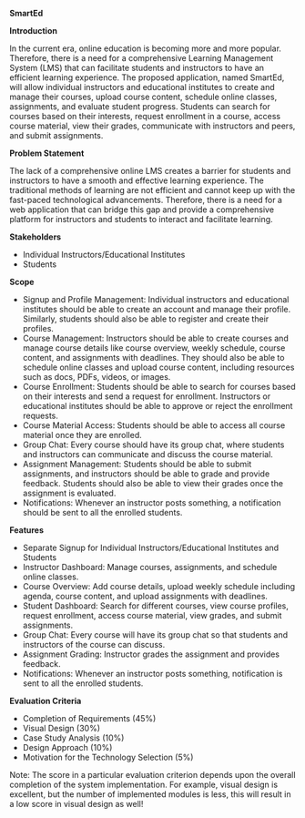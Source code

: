 ﻿**SmartEd**

**Introduction**

In the current era, online education is becoming more and more popular. Therefore, there is a need for a comprehensive Learning Management System (LMS) that can facilitate students and instructors to have an efficient learning experience. The proposed application, named SmartEd, will allow individual instructors and educational institutes to create and manage their courses, upload course content, schedule online classes, assignments, and evaluate student progress. Students can search for courses based on their interests, request enrollment in a course, access course material, view their grades, communicate with instructors and peers, and submit assignments.

**Problem Statement**

The lack of a comprehensive online LMS creates a barrier for students and instructors to have a smooth and effective learning experience. The traditional methods of learning are not efficient and cannot keep up with the fast-paced technological advancements. Therefore, there is a need for a web application that can bridge this gap and provide a comprehensive platform for instructors and students to interact and facilitate learning.

**Stakeholders**

- Individual Instructors/Educational Institutes
- Students

**Scope**

- Signup and Profile Management: Individual instructors and educational institutes should be able to create an account and manage their profile. Similarly, students should also be able to register and create their profiles.
- Course Management: Instructors should be able to create courses and manage course details like course overview, weekly schedule, course content, and assignments with deadlines. They should also be able to schedule online classes and upload course content, including resources such as docs, PDFs, videos, or images.
- Course Enrollment: Students should be able to search for courses based on their interests and send a request for enrollment. Instructors or educational institutes should be able to approve or reject the enrollment requests.
- Course Material Access: Students should be able to access all course material once they are enrolled.
- Group Chat: Every course should have its group chat, where students and instructors can communicate and discuss the course material.
- Assignment Management: Students should be able to submit assignments, and instructors should be able to grade and provide feedback. Students should also be able to view their grades once the assignment is evaluated.
- Notifications: Whenever an instructor posts something, a notification should be sent to all the enrolled students.

**Features**

- Separate Signup for Individual Instructors/Educational Institutes and Students
- Instructor Dashboard: Manage courses, assignments, and schedule online classes.
- Course Overview: Add course details, upload weekly schedule including agenda, course content, and upload assignments with deadlines.
- Student Dashboard: Search for different courses, view course profiles, request enrollment, access course material, view grades, and submit assignments.
- Group Chat: Every course will have its group chat so that students and instructors of the course can discuss.
- Assignment Grading: Instructor grades the assignment and provides feedback.
- Notifications: Whenever an instructor posts something, notification is sent to all the enrolled students.

**Evaluation Criteria**

- Completion of Requirements (45%)
- Visual Design (30%)
- Case Study Analysis (10%)
- Design Approach (10%)
- Motivation for the Technology Selection (5%)

Note: The score in a particular evaluation criterion depends upon the overall completion of the system implementation. For example, visual design is excellent, but the number of implemented modules is less, this will result in a low score in visual design as well!
